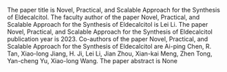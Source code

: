 The paper title is Novel, Practical, and Scalable Approach for the Synthesis of Eldecalcitol.
The faculty author of the paper Novel, Practical, and Scalable Approach for the Synthesis of Eldecalcitol is Lei Li.
The paper Novel, Practical, and Scalable Approach for the Synthesis of Eldecalcitol publication year is 2023.
Co-authors of the paper Novel, Practical, and Scalable Approach for the Synthesis of Eldecalcitol are Ai-ping Chen, R. Tan, Xiao-long Jiang, H. Ji, Lei Li, Jian Zhou, Xian-kai Meng, Zhen Tong, Yan-cheng Yu, Xiao-long Wang.
The paper abstract is None
